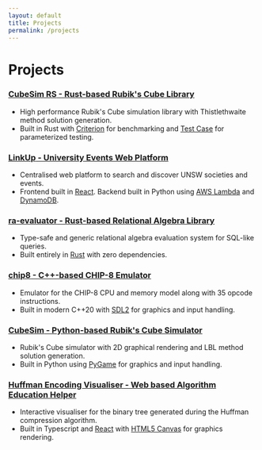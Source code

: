 ```yaml
---
layout: default
title: Projects
permalink: /projects
---
```

# Projects
### [**CubeSim RS** - Rust-based Rubik's Cube Library](https://github.com/V-Wong/CubeSimRS)
- High performance Rubik's Cube simulation library with Thistlethwaite method solution generation.
- Built in Rust with [Criterion](https://docs.rs/criterion/latest/criterion/) for benchmarking and [Test Case](https://crates.io/crates/test-case) for parameterized testing.

### [**LinkUp** - University Events Web Platform](https://linkupevents.com.au)
- Centralised web platform to search and discover UNSW societies and events.
- Frontend built in [React](https://reactjs.org/). Backend built in Python using [AWS Lambda](https://aws.amazon.com/lambda/) and [DynamoDB](https://aws.amazon.com/dynamodb/).  

### [**ra-evaluator** - Rust-based Relational Algebra Library](https://github.com/V-Wong/ra-evaluator)
- Type-safe and generic relational algebra evaluation system for SQL-like queries.
- Built entirely in [Rust](https://www.rust-lang.org/) with zero dependencies.

### [**chip8** - C++-based CHIP-8 Emulator](https://github.com/V-Wong/chip8)
- Emulator for the CHIP-8 CPU and memory model along with 35 opcode instructions.
- Built in modern C++20 with [SDL2](https://www.libsdl.org/) for graphics and input handling.

### [**CubeSim** - Python-based Rubik's Cube Simulator](https://github.com/V-Wong/CubeSim)
- Rubik's Cube simulator with 2D graphical rendering and LBL method solution generation.
- Built in Python using [PyGame](https://www.pygame.org/news) for graphics and input handling.

### [**Huffman Encoding Visualiser** - Web based Algorithm Education Helper](https://vwong.dev/Huffman-Encoding)
- Interactive visualiser for the binary tree generated during the Huffman compression algorithm.
- Built in Typescript and [React](https://reactjs.org/) with [HTML5 Canvas](https://developer.mozilla.org/en-US/docs/Web/API/Canvas_API) for graphics rendering.

